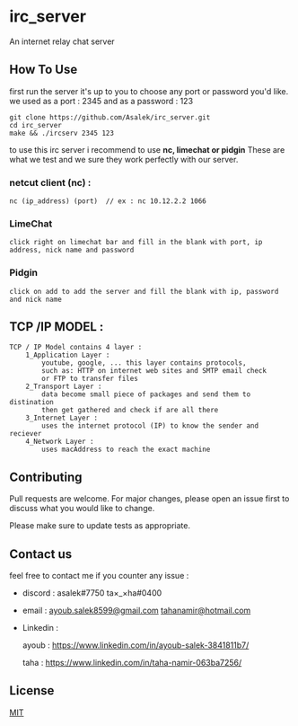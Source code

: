 # irc_server

An internet relay chat server

## How To Use

first run the server it's up to you to choose any port or password you'd like.
we used as a port : 2345 and as a password : 123

```
git clone https://github.com/Asalek/irc_server.git
cd irc_server
make && ./ircserv 2345 123
```

to use this irc server i recommend to use <strong>nc, limechat or pidgin</strong> These are what we test and we sure they work perfectly with our server.

### netcut client (nc) :

	nc (ip_address) (port) 	// ex : nc 10.12.2.2 1066

### LimeChat
	
	click right on limechat bar and fill in the blank with port, ip address, nick name and password

### Pidgin

	click on add to add the server and fill the blank with ip, password and nick name


## TCP /IP MODEL :
	TCP / IP Model contains 4 layer :
		1_Application Layer :
			youtube, google, ... this layer contains protocols,
			such as: HTTP on internet web sites and SMTP email check
			or FTP to transfer files
		2_Transport Layer :
			data become small piece of packages and send them to distination
			then get gathered and check if are all there
		3_Internet Layer :
			uses the internet protocol (IP) to know the sender and reciever
		4_Network Layer :
			uses macAddress to reach the exact machine

## Contributing
Pull requests are welcome. For major changes, please open an issue first to discuss what you would like to change.

Please make sure to update tests as appropriate.

## Contact us

feel free to contact me if you counter any issue : 
- discord :
	asalek#7750
	ta×_×ha#0400
- email :
	ayoub.salek8599@gmail.com
        tahanamir@hotmail.com
- Linkedin :

	ayoub :
		https://www.linkedin.com/in/ayoub-salek-3841811b7/

	taha :
		https://www.linkedin.com/in/taha-namir-063ba7256/

## License
[MIT](https://choosealicense.com/licenses/mit/)
